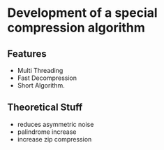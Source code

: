 # Development of a special compression algorithm
##  Features
- Multi Threading
- Fast Decompression
- Short Algorithm.
##  Theoretical Stuff
- reduces asymmetric noise
- palindrome increase
- increase zip compression